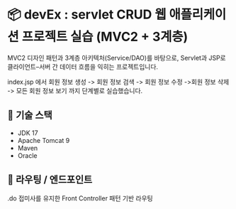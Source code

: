 # 📦 devEx : servlet CRUD 웹 애플리케이션 프로젝트 실습 (MVC2 + 3계층)

MVC2 디자인 패턴과 3계층 아키텍처(Service/DAO)를 바탕으로, Servlet과 JSP로 클라이언트–서버 간 데이터 흐름을 익히는 프로젝트입니다.  

index.jsp 에서 회원 정보 생성 -> 회원 정보 검색 -> 회원 정보 수정 ->회원 정보 삭제 -> 모든 회원 정보 보기 까지 단계별로 실습했습니다.

## 🧰 기술 스택
- JDK 17
- Apache Tomcat 9
- Maven
- Oracle

## 🔗 라우팅 / 엔드포인트
.do 접미사를 유지한 Front Controller 패턴 기반 라우팅
<!--
| 기능    | Method     | Path               | 요청 파라미터(예시)               | 응답             |
| ----- | ---------- | ------------------ | ------------------------- | -------------- |
| 회원 생성 | POST       | `/memberInsert.do` | `id, passwd, name, mail`  | 성공 시 목록/상세로 이동 |
| 회원 조회 | POST | `/memberSearch.do` | `id`                      | 회원 정보 JSP      |
| 회원 수정 | POST       | `/memberUpdate.do` | `id, name, mail, passwd?` | 성공/실패 메시지      |
| 회원 삭제 | POST       | `/memberDelete.do` | `id`                      | 성공 시 목록 이동     |
| 전체 목록 | GET        | `/memberList.do`   | -                         | 회원 목록 JSP      |
-->
